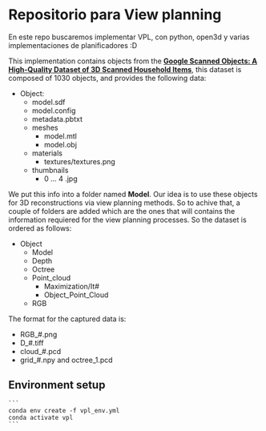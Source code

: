 # Repositorio para View planning 
En este repo buscaremos implementar VPL, con python, open3d y varias implementaciones de planificadores :D

This implementation contains objects from the [**Google Scanned Objects: A High-Quality Dataset of 3D Scanned Household Items**](https://research.google/blog/scanned-objects-by-google-research-a-dataset-of-3d-scanned-common-household-items/), this dataset is composed of 1030 objects, and provides the following data:
- Object:
    + model.sdf
    + model.config
    + metadata.pbtxt
    + meshes
        - model.mtl
        - model.obj
    + materials
        - textures/textures.png
    + thumbnails
        - 0 ... 4 .jpg

We put this info into a folder named **Model**. 
Our idea is to use these objects for 3D reconstructions via view planning methods. So to achive that, a couple of folders are added which are the ones that will contains the information requiered for the view planning processes.
So the dataset is ordered as follows:
- Object
    + Model
    + Depth
    + Octree
    + Point_cloud
        - Maximization/It#
        - Object_Point_Cloud
    + RGB

The format for the captured data is:

+ RGB_#.png
+ D_#.tiff
+ cloud_#.pcd
+ grid_#.npy and octree_1.pcd

## Environment setup


    ```
	conda env create -f vpl_env.yml
	conda activate vpl
	```